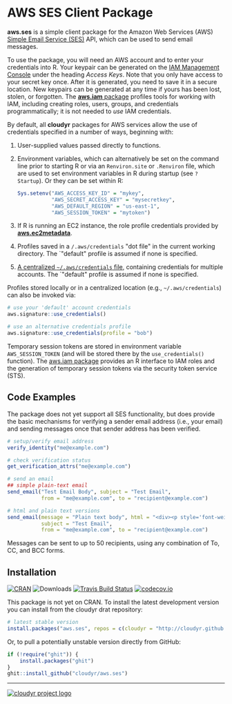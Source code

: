 # AWS SES Client Package

**aws.ses** is a simple client package for the Amazon Web Services (AWS) [Simple Email Service (SES)](http://aws.amazon.com/ses/) API, which can be used to send email messages.

To use the package, you will need an AWS account and to enter your credentials into R. Your keypair can be generated on the [IAM Management Console](https://aws.amazon.com/) under the heading *Access Keys*. Note that you only have access to your secret key once. After it is generated, you need to save it in a secure location. New keypairs can be generated at any time if yours has been lost, stolen, or forgotten. The [**aws.iam** package](https://github.com/cloudyr/aws.iam) profiles tools for working with IAM, including creating roles, users, groups, and credentials programmatically; it is not needed to *use* IAM credentials.

By default, all **cloudyr** packages for AWS services allow the use of credentials specified in a number of ways, beginning with:

 1. User-supplied values passed directly to functions.
 2. Environment variables, which can alternatively be set on the command line prior to starting R or via an `Renviron.site` or `.Renviron` file, which are used to set environment variables in R during startup (see `? Startup`). Or they can be set within R:
 
    ```R
    Sys.setenv("AWS_ACCESS_KEY_ID" = "mykey",
               "AWS_SECRET_ACCESS_KEY" = "mysecretkey",
               "AWS_DEFAULT_REGION" = "us-east-1",
               "AWS_SESSION_TOKEN" = "mytoken")
    ```
 3. If R is running an EC2 instance, the role profile credentials provided by [**aws.ec2metadata**](https://cran.r-project.org/package=aws.ec2metadata).
 4. Profiles saved in a `/.aws/credentials` "dot file" in the current working directory. The `"default" profile is assumed if none is specified.
 5. [A centralized `~/.aws/credentials` file](https://blogs.aws.amazon.com/security/post/Tx3D6U6WSFGOK2H/A-New-and-Standardized-Way-to-Manage-Credentials-in-the-AWS-SDKs), containing credentials for multiple accounts. The `"default" profile is assumed if none is specified.

Profiles stored locally or in a centralized location (e.g., `~/.aws/credentials`) can also be invoked via:

```R
# use your 'default' account credentials
aws.signature::use_credentials()

# use an alternative credentials profile
aws.signature::use_credentials(profile = "bob")
```

Temporary session tokens are stored in environment variable `AWS_SESSION_TOKEN` (and will be stored there by the `use_credentials()` function). The [aws.iam package](https://github.com/cloudyr/aws.iam/) provides an R interface to IAM roles and the generation of temporary session tokens via the security token service (STS).


## Code Examples

The package does not yet support all SES functionality, but does provide the basic mechanisms for verifying a sender email address (i.e., your email) and sending messages once that sender address has been verified.

```R
# setup/verify email address
verify_identity("me@example.com")

# check verification status
get_verification_attrs("me@example.com")

# send an email
## simple plain-text email
send_email("Test Email Body", subject = "Test Email", 
           from = "me@example.com", to = "recipient@example.com")

# html and plain text versions
send_email(message = "Plain text body", html = "<div><p style='font-weight=bold;'>HTML text body</p></div>", 
           subject = "Test Email", 
           from = "me@example.com", to = "recipient@example.com")
```

Messages can be sent to up to 50 recipients, using any combination of To, CC, and BCC forms.

## Installation

[![CRAN](https://www.r-pkg.org/badges/version/aws.ses)](https://cran.r-project.org/package=aws.ses)
![Downloads](https://cranlogs.r-pkg.org/badges/aws.ses)
[![Travis Build Status](https://travis-ci.org/cloudyr/aws.ses.png?branch=master)](https://travis-ci.org/cloudyr/aws.ses)
[![codecov.io](https://codecov.io/github/cloudyr/aws.ses/coverage.svg?branch=master)](https://codecov.io/github/cloudyr/aws.ses?branch=master)

This package is not yet on CRAN. To install the latest development version you can install from the cloudyr drat repository:

```R
# latest stable version
install.packages("aws.ses", repos = c(cloudyr = "http://cloudyr.github.io/drat", getOption("repos")))
```

Or, to pull a potentially unstable version directly from GitHub:

```R
if (!require("ghit")) {
    install.packages("ghit")
}
ghit::install_github("cloudyr/aws.ses")
```


---
[![cloudyr project logo](http://i.imgur.com/JHS98Y7.png)](https://github.com/cloudyr)
